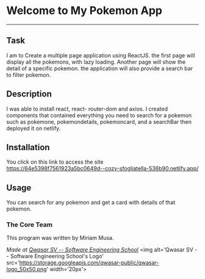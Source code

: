 # Welcome to My Pokemon App
***

## Task
I am to Create a multiple page application using ReactJS.
the first page will display all the pokemons, with lazy loading.
 Another page will show the detail of a specific pokemon.
the application will also provide a search bar to filter pokemon.

## Description
I was able to install react, react- router-dom and axios.
 I created components that contained everything you need to search for a pokemon such as
pokemone, pokemondetails, pokemoncard, and a searchBar then deployed it on netlify.
## Installation
You click on this link to access the site https://64e5398f7561923a5bc0649d--cozy-sfogliatella-536b90.netlify.app/

## Usage
You can search for any pokemon and get a card with details of that pokemon.

### The Core Team
This program was written by Miriam Musa.

<span><i>Made at <a href='https://qwasar.io'>Qwasar SV -- Software Engineering School</a></i></span>
<span><img alt='Qwasar SV -- Software Engineering School's Logo' src='https://storage.googleapis.com/qwasar-public/qwasar-logo_50x50.png' width='20px'></span>

